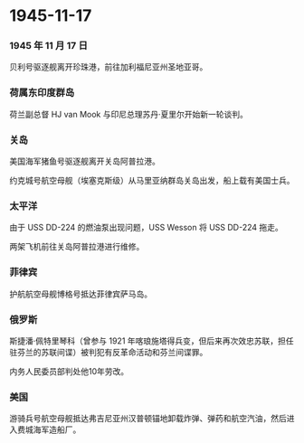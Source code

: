 # 1945-11-17

### 1945 年 11 月 17 日

贝利号驱逐舰离开珍珠港，前往加利福尼亚州圣地亚哥。

### 荷属东印度群岛

荷兰副总督 HJ van Mook 与印尼总理苏丹·夏里尔开始新一轮谈判。

### 关岛

美国海军猪鱼号驱逐舰离开关岛阿普拉港。

约克城号航空母舰（埃塞克斯级）从马里亚纳群岛关岛出发，船上载有美国士兵。

### 太平洋

由于 USS DD-224 的燃油泵出现问题，USS Wesson 将 USS DD-224 拖走。

两架飞机前往关岛阿普拉港进行维修。

### 菲律宾

护航航空母舰博格号抵达菲律宾萨马岛。

### 俄罗斯

斯捷潘·佩特里琴科（曾参与 1921
年喀琅施塔得兵变，但后来再次效忠苏联，担任驻芬兰的苏联间谍）被判犯有反革命活动和芬兰间谍罪。

内务人民委员部判处他10年劳改。

### 美国

游骑兵号航空母舰抵达弗吉尼亚州汉普顿锚地卸载炸弹、弹药和航空汽油，然后进入费城海军造船厂。